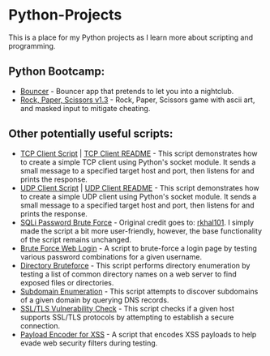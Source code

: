 # Python-Projects  
This is a place for my Python projects as I learn more about scripting and programming.

## Python Bootcamp:
  - [Bouncer](https://github.com/MaLsR6053/Python-Projects/blob/main/Bouncer_App.py) - Bouncer app that pretends to let you into a nightclub.
  - [Rock, Paper, Scissors v1.3](https://github.com/MaLsR6053/Python-Projects/blob/main/rock_paper_scissors_v1.3.py) - Rock, Paper, Scissors game with ascii art, and masked input to mitigate cheating.

    
## Other potentially useful scripts:
  - [TCP Client Script](https://github.com/MaLsR6053/Python-Projects/blob/main/Python%20TCP%20Client.py) | [TCP Client README](https://github.com/MaLsR6053/Python-Projects/blob/main/TCP%20Client%20README.md) - This script demonstrates how to create a simple TCP client using Python's socket module. It sends a small message to a specified target host and port, then listens for and prints the response.
  - [UDP Client Script](https://github.com/MaLsR6053/Python-Projects/blob/main/Python%20UDP%20Client.py) | [UDP Client README](https://github.com/MaLsR6053/Python-Projects/blob/main/UPD%20Client%20README.md) - This script demonstrates how to create a simple UDP client using Python's socket module. It sends a small message to a specified target host and port, then listens for and prints the response.
  - [SQLi Password Brute Force](https://github.com/MaLsR6053/Python-Projects/blob/main/sqli_lab_password_brute.py) - Original credit goes to: [rkhal101](https://github.com/rkhal101/Web-Security-Academy-Series/blob/main/sql-injection/lab-11/sqli-lab-11.py). I simply made the script a bit more user-friendly, however, the base functionality of the script remains unchanged.
  - [Brute Force Web Login](https://github.com/MaLsR6053/Python-Projects/blob/main/Brute-Force-Web-Login.py) - A script to brute-force a login page by testing various password combinations for a given username.
  - [Directory Bruteforce](https://github.com/MaLsR6053/Python-Projects/blob/main/MaLsR-Dirb-Bruteforce.py) - This script performs directory enumeration by testing a list of common directory names on a web server to find exposed files or directories.
  - [Subdomain Enumeration](https://github.com/MaLsR6053/Python-Projects/blob/main/MaLsR-sub-enum.py) - This script attempts to discover subdomains of a given domain by querying DNS records.
  - [SSL/TLS Vulnerability Check](https://github.com/MaLsR6053/Python-Projects/blob/main/MaLsR-SSL-TLS-vuln-checker.py) - This script checks if a given host supports SSL/TLS protocols by attempting to establish a secure connection.
  - [Payload Encoder for XSS](https://github.com/MaLsR6053/Python-Projects/blob/main/Payload-Encoder-XSS.py) - A script that encodes XSS payloads to help evade web security filters during testing.
